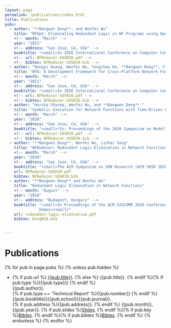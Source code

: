 ```yaml
---
layout: page
permalink: /publications/index.html
title: Publications
pubs:
  - author: "**Bangwen Deng**, and Wenfei Wu"
    title: "NFOpt: Eliminating Redundant Logic in NF Programs using Operation-Time Configurations"
    <!-- month: "March" -->
    year: "2021"
    <!-- address: "San Jose, CA, USA" -->
    booktitle: "<small>In IEEE International Conference on Computer Communications(INFOCOM 2021)</small>"
    <!-- url: NFReducer-SOSR20.pdf -->
    <!-- bibtex: NFReducer-SOSR20.bib -->
  - author: "Hongyi Huang, Wenfei Wu, Yongchao He, **Bangwen Deng**, Ying Zhang, Yongqiang Xiong, Guo Chen, Yong Cui, and Peng Cheng."
    title: "NFD: A Development Framework for Cross-Platform Network Functions"
    <!-- month: "March" -->
    year: "2021"
    <!-- address: "San Jose, CA, USA" -->
    booktitle: "<small>In IEEE International Conference on Computer Communications(INFOCOM 2021)</small>"
    <!-- url: NFReducer-SOSR20.pdf -->
    <!-- bibtex: NFReducer-SOSR20.bib -->
  - author: "Harsha Sharma, Wenfei Wu, and **Bangwen Deng**."
    title: "Symbolic Execution for Network Functions with Time-Driven Logic"
    <!-- month: "March" -->
    year: "2020"
    <!-- address: "San Jose, CA, USA" -->
    booktitle: "<small>*In: Proceedings of the 2020 Symposium on Modelling, Analysis, and Simulation of Computer and Telecommunication Systems. MASCOTS’20*.</small>"
    <!-- url: NFReducer-SOSR20.pdf -->
    <!-- bibtex: NFReducer-SOSR20.bib -->
  - author: "**Bangwen Deng**, Wenfei Wu, Linhai Song"
    title: "NFReducer: Redundant Logic Elimination in Network Functions"
    <!-- month: "March" -->
    year: "2020"
    <!-- address: "San Jose, CA, USA" -->
    booktitle: "<small>The ACM Symposium on SDN Research (ACM SOSR 2020)</small>"
    url: NFReducer-SOSR20.pdf
    bibtex: NFReducer-SOSR20.bib
  - author: "**Bangwen Deng** and Wenfei Wu"
    title: "Redundant Logic Elimination in Network Functions"
    <!-- month: "August" -->
    year: "2018"
    <!-- address: "Budapest, Hungary" -->
    booktitle: "<small>In Proceedings of the ACM SIGCOMM 2018 Conference on Posters and
               Demos</small>"
    url: redundant-logic-elimination.pdf
    bibtex: DengW18.bib


---
```


# Publications

{% for pub in page.pubs %}
{% unless pub.hidden %}
  - {% if pub.url %} [{{pub.title}}]({{pub.url}}).
    {% else %} {{pub.title}}.
    {% endif %}{% if pub.type %}({{pub.type}})
    {% endif %}<br>
    {{pub.author}}.<br>
    {% if pub.type == 'Technical Report' %}{{pub.number}}
    {% endif %}{{pub.booktitle}}{{pub.school}}{{pub.journal}}.<br>
    {% if pub.address %}{{pub.address}}.
    {% endif %} {{pub.month}}, {{pub.year}}. {% if pub.slides %}[Slides]({{pub.slides}}).
    {% endif %}{% if pub.key %}[Bibtex](http://groups.csail.mit.edu/commit/bibtex.cgi?key={{pub.key}}).
    {% endif %}{% if pub.bibtex %}[Bibtex]({{pub.bibtex}}).
    {% endif %}
{% endunless %}
{% endfor %}



